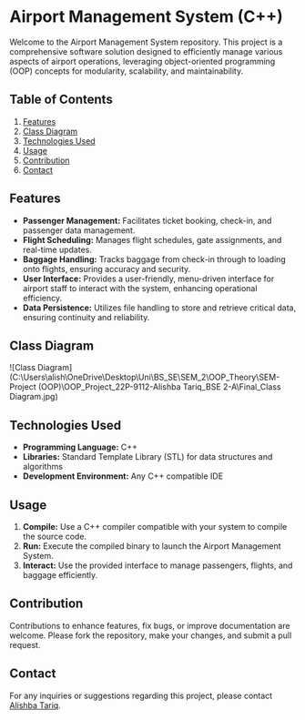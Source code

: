 # Airport Management System (C++)

Welcome to the Airport Management System repository. This project is a comprehensive software solution designed to efficiently manage various aspects of airport operations, leveraging object-oriented programming (OOP) concepts for modularity, scalability, and maintainability.

## Table of Contents

1. [Features](#features)
2. [Class Diagram](#class-diagram)
3. [Technologies Used](#technologies-used)
4. [Usage](#usage)
5. [Contribution](#contribution)
6. [Contact](#contact)

## Features

- **Passenger Management:** Facilitates ticket booking, check-in, and passenger data management.
- **Flight Scheduling:** Manages flight schedules, gate assignments, and real-time updates.
- **Baggage Handling:** Tracks baggage from check-in through to loading onto flights, ensuring accuracy and security.
- **User Interface:** Provides a user-friendly, menu-driven interface for airport staff to interact with the system, enhancing operational efficiency.
- **Data Persistence:** Utilizes file handling to store and retrieve critical data, ensuring continuity and reliability.

## Class Diagram

![Class Diagram](C:\Users\alish\OneDrive\Desktop\Uni\BS_SE\SEM_2\OOP_Theory\SEM-Project (OOP)\OOP_Project_22P-9112-Alishba Tariq_BSE 2-A\Final_Class Diagram.jpg)

## Technologies Used

- **Programming Language:** C++
- **Libraries:** Standard Template Library (STL) for data structures and algorithms
- **Development Environment:** Any C++ compatible IDE

## Usage

1. **Compile:** Use a C++ compiler compatible with your system to compile the source code.
2. **Run:** Execute the compiled binary to launch the Airport Management System.
3. **Interact:** Use the provided interface to manage passengers, flights, and baggage efficiently.

## Contribution

Contributions to enhance features, fix bugs, or improve documentation are welcome. Please fork the repository, make your changes, and submit a pull request.


## Contact

For any inquiries or suggestions regarding this project, please contact [Alishba Tariq](mailto:alishbat2012@gmail.com).
